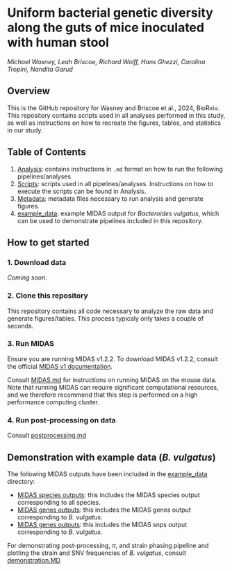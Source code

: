 # Uniform bacterial genetic diversity along the guts of mice inoculated with human stool
*Michael Wasney, Leah Briscoe, Richard Wolff, Hans Ghezzi, Carolina Tropini, Nandita Garud*

## Overview
This is the GitHub repository for Wasney and Briscoe et al., 2024, BioRxiv. This repository contains scripts used in all analyses performed in this study, as well as instructions on how to recreate the figures, tables, and statistics in our study. 

## Table of Contents

1. [Analysis](https://github.com/garudlab/Wasney-Briscoe/tree/main/analysis): contains instructions in `.md` format on how to run the following pipelines/analyses
2. [Scripts](https://github.com/garudlab/Wasney-Briscoe/tree/main/scripts): scripts used in all pipelines/analyses. Instructions on how to execute the scripts can be found in Analysis.
3. [Metadata](https://github.com/garudlab/Wasney-Briscoe/tree/main/metadata): metadata files necessary to run analysis and generate figures.
4. [example_data](https://github.com/garudlab/Wasney-Briscoe/tree/main/example_data): example MIDAS output for _Bacteroides vulgatus_, which can be used to demonstrate pipelines included in this repository.

## How to get started

### 1. Download data

*Coming soon.*

### 2. Clone this repository

This repository contains all code necessary to analyze the raw data and generate figures/tables. This process typicaly only takes a couple of seconds.

### 3. Run MIDAS

Ensure you are running MIDAS v1.2.2. To download MIDAS v1.2.2, consult the official [MIDAS v1 documentation](https://github.com/snayfach/MIDAS).

Consult [MIDAS.md](https://github.com/garudlab/Wasney-Briscoe/tree/main/analysis/MIDAS.md) for instructions on running MIDAS on the mouse data. Note that running MIDAS can require significant computational resources, and we therefore recommend that this step is performed on a high performance computing cluster.

### 4. Run post-processing on data

Consult [postprocessing.md](https://github.com/garudlab/Wasney-Briscoe/tree/main/analysis/postprocessing.md)

## Demonstration with example data (_B. vulgatus_)

The following MIDAS outputs have been included in the [example_data](https://github.com/garudlab/Wasney-Briscoe/tree/main/example_data) directory:
- [MIDAS species outputs](https://github.com/garudlab/Wasney-Briscoe/tree/main/example_data/merged_data/species/): this includes the MIDAS species output corresponding to all species.
- [MIDAS genes outputs](https://github.com/garudlab/Wasney-Briscoe/tree/main/example_data/merged_data/genes/Bacteroides_vulgatus_57955): this includes the MIDAS genes output corresponding to _B. vulgatus_.
- [MIDAS genes outputs](https://github.com/garudlab/Wasney-Briscoe/tree/main/example_data/merged_data/snps/Bacteroides_vulgatus_57955): this includes the MIDAS snps output corresponding to _B. vulgatus_.

For demonstrating post-processing, $\pi$, and strain phasing pipeline and plotting the strain and SNV frequencies of _B. vulgatus_, consult [demonstration.MD](https://github.com/garudlab/Wasney-Briscoe/blob/main/analysis/demonstration.MD)

